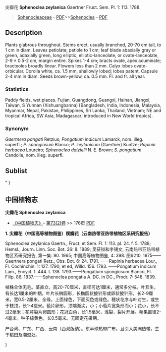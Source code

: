 尖瓣花 **Sphenoclea zeylanica** Gaertner Fruct. Sem. Pl. 1: 113. 1788.

> [Sphenocleaceae](http://www.iplant.cn/info/Sphenocleaceae?t=foc) - [PDF](http://www.iplant.cn/foc/pdf/Sphenocleaceae.pdf)>>[Sphenoclea](http://www.iplant.cn/info/Sphenoclea?t=foc) - [PDF](http://www.iplant.cn/foc/pdf/Sphenoclea.pdf)

## Description

Plants glabrous throughout. Stems erect, usually branched, 20-70 cm tall, to 1 cm in diam. Leaves petiolate; petiole to 1 cm; leaf blade abaxially gray or green, adaxially green, long elliptic, elliptic-lanceolate, or ovate-lanceolate, 2-9 × 0.5-2 cm, margin entire. Spikes 1-4 cm; bracts ovate, apex acuminate; bracteoles broadly linear. Flowers less than 2 mm. Calyx lobes ovate-orbicular. Corolla white, ca. 1.5 mm, shallowly lobed; lobes patent. Capsule 2-4 mm in diam. Seeds brown-yellow, ca. 0.5 mm. Fl. and fr. all year.

### Statistics
Paddy fields, wet places. Fujian, Guangdong, Guangxi, Hainan, Jiangxi, Taiwan, S Yunnan (Xishuangbanna) [Bangladesh, India, Indonesia, Malaysia, Myanmar, Nepal, Pakistan, Philippines, Sri Lanka, Thailand, Vietnam; NE and tropical Africa, SW Asia, Madagascar; introduced in New World tropics].

### Synonym
*Gaertnera pangati* Retzius; *Pongatium indicum* Lamarck, nom. illeg. superfl.; *P. spongiosum* Blanco; *P. zeylanicum* (Gaertner) Kuntze; *Rapinia herbacea* Loureiro; *Sphenoclea dalzielii* N. E. Brown; *S. pongatium* Candolle, nom. illeg. superfl.


## Sublist
"
}
## 中国植物志



**尖瓣花 Sphenoclea zeylanica**

* [《中国植物志》](http://www.iplant.cn/frps)- [第73(2)卷](http://www.iplant.cn/frps/vol/73(2)) >> 176页 [PDF](http://www.iplant.cn/frps/pdf/73(2)/176.PDF)

**1. 尖瓣花（中国高等植物图鉴）楔瓣花（云南热带亚热带植物区系研究报告）**

Sphenoclea zeylanica Gaertn., Fruct. et Sem. Fl. 1: 113. pl. 24. f. 5. 1788; Hemsl., Journ. Linn. Soc. Bot. 26: 8. 1889; 吴征镒和李锡文, 云南热带亚热带植物区系研究报告, 第一集: 90. 1965; 中国高等植物图鉴, 4: 398. 图6210. 1975——Gaertnera pongati Retz., Obs. Bot. 6: 24. 1791. ——Rapinia herbacea Lour., Fl. Cochinchin. 1: 127. 1790, et ed, Willd. 156. 1793. ——Pongatium indicum Lam., Encycl. 1: 444. t. 138. 1793.——Pongatium spongiosum Blanco, Fl. Filip. 86. 1837.——Sphenoclea pongatia A. DC. in DC., Prodr. 7: 548. 1839.

植株全体无毛。茎直立，高20-70厘米，直径可达1厘米，通常多分枝。叶互生，有长达1厘米的叶柄，叶片长椭圆形，长椭圆状披针形或卵状披针形，长2-9厘米，宽0.5-2厘米，全缘，上面绿色，下面灰色或绿色。穗状花序与叶对生，或生于枝顶，长1-4厘米。苞片卵形，顶端渐尖，小；小苞片宽条形而小；花小，长不过2毫米；花萼裂片卵圆形；花冠白色，长1.5毫米，浅裂，裂片开展。蒴果直径2-4毫米。种子棕黄色，长0.5毫米。无固定花果期。

产台湾、广东、广西、云南（西双版纳）。东半球热带广布，且引入美洲热带。生于稻田及潮湿处。



}